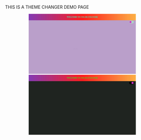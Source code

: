 THIS IS A THEME CHANGER DEMO PAGE
<p align="center">
  <img src="https://github.com/BalaIyyappan/Pet-Projects/blob/master/Color%20Changer/Color_Theme.JPG" width="350" title="Light Theme">
  <img src="https://github.com/BalaIyyappan/Pet-Projects/blob/master/Color%20Changer/Dark_Theme.JPG" width="350" alt="Dark Theme">
</p>
